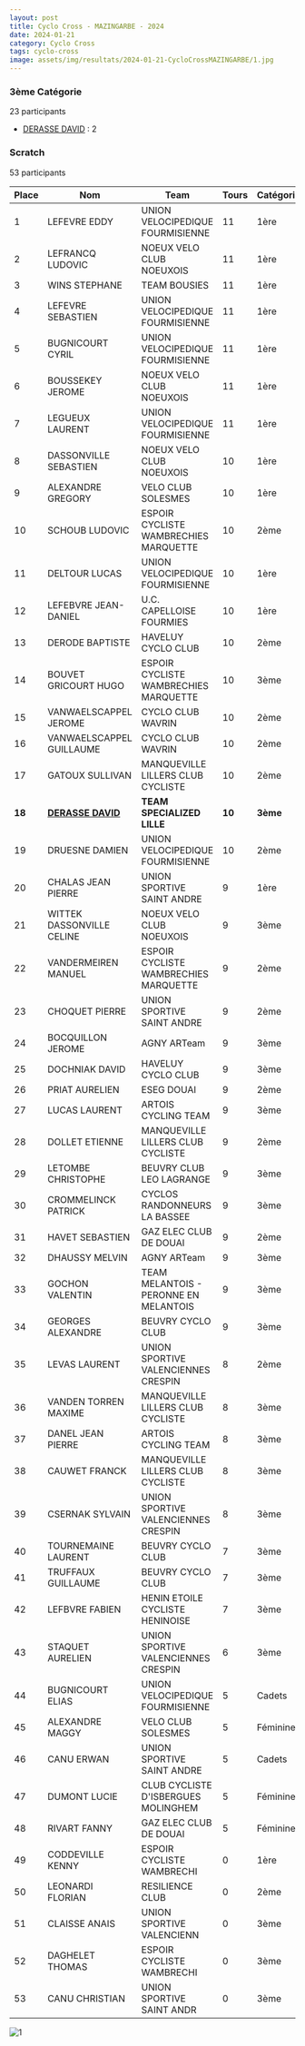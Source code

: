 ```yaml
---
layout: post
title: Cyclo Cross - MAZINGARBE - 2024
date: 2024-01-21
category: Cyclo Cross
tags: cyclo-cross
image: assets/img/resultats/2024-01-21-CycloCrossMAZINGARBE/1.jpg
---
```


### 3ème Catégorie
23 participants
- [DERASSE DAVID](https://teamspecializedlille.cc/coureurs/derassedavid) : 2

### Scratch
53 participants

| Place | Nom | Team | Tours | Catégorie | Temps |
|---|---|---|---|---|---|
| 1 | LEFEVRE EDDY | UNION VELOCIPEDIQUE FOURMISIENNE | 11 | 1ère | 0:54:0 | 
| 2 | LEFRANCQ LUDOVIC | NOEUX VELO CLUB NOEUXOIS | 11 | 1ère | 0:54:54 | 
| 3 | WINS STEPHANE | TEAM BOUSIES | 11 | 1ère | 0:56:0 | 
| 4 | LEFEVRE SEBASTIEN | UNION VELOCIPEDIQUE FOURMISIENNE | 11 | 1ère | 0:56:30 | 
| 5 | BUGNICOURT CYRIL | UNION VELOCIPEDIQUE FOURMISIENNE | 11 | 1ère | 0:57:55 | 
| 6 | BOUSSEKEY JEROME | NOEUX VELO CLUB NOEUXOIS | 11 | 1ère | 0:58:55 | 
| 7 | LEGUEUX LAURENT | UNION VELOCIPEDIQUE FOURMISIENNE | 11 | 1ère | 1:0:20 | 
| 8 | DASSONVILLE SEBASTIEN | NOEUX VELO CLUB NOEUXOIS | 10 | 1ère | 0:54:27 | 
| 9 | ALEXANDRE GREGORY | VELO CLUB SOLESMES | 10 | 1ère | 0:54:37 | 
| 10 | SCHOUB LUDOVIC | ESPOIR CYCLISTE WAMBRECHIES MARQUETTE | 10 | 2ème | 0:55:21 | 
| 11 | DELTOUR LUCAS | UNION VELOCIPEDIQUE FOURMISIENNE | 10 | 1ère | 0:57:17 | 
| 12 | LEFEBVRE JEAN-DANIEL | U.C. CAPELLOISE FOURMIES | 10 | 1ère | 0:58:34 | 
| 13 | DERODE BAPTISTE | HAVELUY CYCLO CLUB | 10 | 2ème | 0:58:42 | 
| 14 | BOUVET GRICOURT HUGO | ESPOIR CYCLISTE WAMBRECHIES MARQUETTE | 10 | 3ème | 0:58:46 | 
| 15 | VANWAELSCAPPEL JEROME | CYCLO CLUB WAVRIN | 10 | 2ème | 0:59:3 | 
| 16 | VANWAELSCAPPEL GUILLAUME | CYCLO CLUB WAVRIN | 10 | 2ème | 0:59:31 | 
| 17 | GATOUX SULLIVAN | MANQUEVILLE LILLERS CLUB CYCLISTE | 10 | 2ème | 0:59:35 | 
| **18** | **[DERASSE DAVID](https://teamspecializedlille.cc/coureurs/derassedavid)** | **TEAM SPECIALIZED LILLE** | **10** | **3ème** | **0:59:40** | 
| 19 | DRUESNE DAMIEN | UNION VELOCIPEDIQUE FOURMISIENNE | 10 | 2ème | 1:0:23 | 
| 20 | CHALAS JEAN PIERRE | UNION SPORTIVE SAINT ANDRE | 9 | 1ère | 0:48:45 | 
| 21 | WITTEK DASSONVILLE CELINE | NOEUX VELO CLUB NOEUXOIS | 9 | 3ème | 0:54:22 | 
| 22 | VANDERMEIREN MANUEL | ESPOIR CYCLISTE WAMBRECHIES MARQUETTE | 9 | 2ème | 0:54:38 | 
| 23 | CHOQUET PIERRE | UNION SPORTIVE SAINT ANDRE | 9 | 2ème | 0:55:13 | 
| 24 | BOCQUILLON JEROME | AGNY ARTeam | 9 | 3ème | 0:55:39 | 
| 25 | DOCHNIAK DAVID | HAVELUY CYCLO CLUB | 9 | 3ème | 0:56:10 | 
| 26 | PRIAT AURELIEN | ESEG DOUAI | 9 | 2ème | 0:56:33 | 
| 27 | LUCAS LAURENT | ARTOIS CYCLING TEAM | 9 | 3ème | 0:57:2 | 
| 28 | DOLLET ETIENNE | MANQUEVILLE LILLERS CLUB CYCLISTE | 9 | 2ème | 0:57:39 | 
| 29 | LETOMBE CHRISTOPHE | BEUVRY CLUB LEO LAGRANGE | 9 | 3ème | 0:57:48 | 
| 30 | CROMMELINCK PATRICK | CYCLOS RANDONNEURS LA BASSEE | 9 | 3ème | 0:58:15 | 
| 31 | HAVET SEBASTIEN | GAZ ELEC CLUB DE DOUAI | 9 | 2ème | 0:59:17 | 
| 32 | DHAUSSY MELVIN | AGNY ARTeam | 9 | 3ème | 0:59:44 | 
| 33 | GOCHON VALENTIN | TEAM MELANTOIS - PERONNE EN MELANTOIS | 9 | 3ème | 1:0:53 | 
| 34 | GEORGES ALEXANDRE | BEUVRY CYCLO CLUB | 9 | 3ème | 1:1:43 | 
| 35 | LEVAS LAURENT | UNION SPORTIVE VALENCIENNES CRESPIN | 8 | 2ème | 0:54:19 | 
| 36 | VANDEN TORREN MAXIME | MANQUEVILLE LILLERS CLUB CYCLISTE | 8 | 3ème | 0:55:50 | 
| 37 | DANEL JEAN PIERRE | ARTOIS CYCLING TEAM | 8 | 3ème | 0:56:57 | 
| 38 | CAUWET FRANCK | MANQUEVILLE LILLERS CLUB CYCLISTE | 8 | 3ème | 0:57:20 | 
| 39 | CSERNAK SYLVAIN | UNION SPORTIVE VALENCIENNES CRESPIN | 8 | 3ème | 0:58:44 | 
| 40 | TOURNEMAINE LAURENT | BEUVRY CYCLO CLUB | 7 | 3ème | 0:58:4 | 
| 41 | TRUFFAUX GUILLAUME | BEUVRY CYCLO CLUB | 7 | 3ème | 1:1:33 | 
| 42 | LEFBVRE FABIEN | HENIN ETOILE CYCLISTE HENINOISE | 7 | 3ème | 1:3:53 | 
| 43 | STAQUET AURELIEN | UNION SPORTIVE VALENCIENNES CRESPIN | 6 | 3ème | 0:45:17 | 
| 44 | BUGNICOURT ELIAS | UNION VELOCIPEDIQUE FOURMISIENNE | 5 | Cadets | 0:31:22 | 
| 45 | ALEXANDRE MAGGY | VELO CLUB SOLESMES | 5 | Féminines | 0:33:15 | 
| 46 | CANU ERWAN | UNION SPORTIVE SAINT ANDRE | 5 | Cadets | 0:33:35 | 
| 47 | DUMONT LUCIE | CLUB CYCLISTE D'ISBERGUES MOLINGHEM | 5 | Féminines | 0:36:36 | 
| 48 | RIVART FANNY | GAZ ELEC CLUB DE DOUAI | 5 | Féminines | 0:39:13 | 
| 49 | CODDEVILLE KENNY | ESPOIR CYCLISTE WAMBRECHI | 0 | 1ère | 0:38:53 | 
| 50 | LEONARDI FLORIAN | RESILIENCE CLUB | 0 | 2ème | 0:38:53 | 
| 51 | CLAISSE ANAIS | UNION SPORTIVE VALENCIENN | 0 | 3ème | 0:38:53 | 
| 52 | DAGHELET THOMAS | ESPOIR CYCLISTE WAMBRECHI | 0 | 3ème | 0:38:53 | 
| 53 | CANU CHRISTIAN | UNION SPORTIVE SAINT ANDR | 0 | 3ème | 0:38:53 | 

![1](http://teamspecializedlille.github.io/assets/img/resultats/2024-01-21-CycloCrossMAZINGARBE/1.jpg)